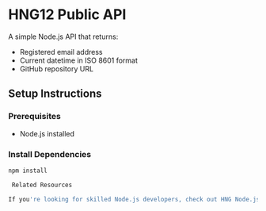 # HNG12 Public API

A simple Node.js API that returns:
- Registered email address
- Current datetime in ISO 8601 format
- GitHub repository URL

## Setup Instructions

### Prerequisites
- Node.js installed

### Install Dependencies
```sh
npm install

 Related Resources

If you're looking for skilled Node.js developers, check out HNG Node.js Developers.

